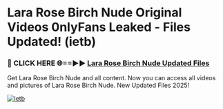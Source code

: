 # Lara Rose Birch Nude Original Videos 0nlyFans Leaked - Files Updated! (ietb)

<h3>🔴 CLICK HERE 🌐==►► <a href="https://tinyurl.com/52m3yx9h" rel="nofollow">Lara Rose Birch Nude Updated Files</a></h3>

Get Lara Rose Birch Nude and all content. Now you can access all videos and pictures of Lara Rose Birch Nude. New Updated Files 2025!

[![ietb](https://i.imgur.com/TnHtlc8.gif)](https://tinyurl.com/52m3yx9h)
